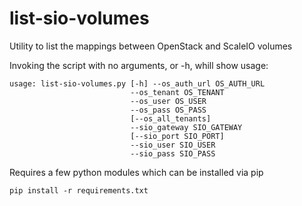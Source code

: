 # list-sio-volumes

Utility to list the mappings between OpenStack and ScaleIO volumes

Invoking the script with no arguments, or -h, whill show usage:
```
usage: list-sio-volumes.py [-h] --os_auth_url OS_AUTH_URL
                           --os_tenant OS_TENANT
                           --os_user OS_USER
                           --os_pass OS_PASS
                           [--os_all_tenants]
                           --sio_gateway SIO_GATEWAY
                           [--sio_port SIO_PORT]
                           --sio_user SIO_USER
                           --sio_pass SIO_PASS
```

Requires a few python modules which can be installed via pip
```
pip install -r requirements.txt
```

 
